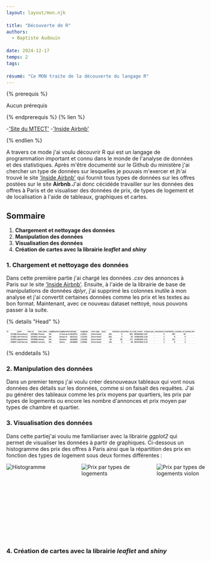 ```yaml
---
layout: layout/mon.njk

title: "Découverte de R"
authors:
  - Baptiste Audouin

date: 2024-12-17
temps: 2
tags:

résumé: "Ce MON traite de la découverte du langage R"
---
```


{% prerequis %}

Aucun prérequis

{% endprerequis %}
{% lien %}

-['Site du MTECT'](https://mtes-mct.github.io/parcours_r_socle_introduction/)
-['Inside Airbnb'](https://insideairbnb.com/get-the-data/)

{% endlien %}

A travers ce mode j'ai voulu découvrir R qui est un langage de programmation important et connu dans le monde de l'analyse de données et des statistiques. Après m'être documenté sur le Github du ministère j'ai chercher un type de données sur lesquelles je pouvais m'exercer et jh'ai trouvé le site ['Inside Airbnb'](https://insideairbnb.com/get-the-data/) qui fournit tous types de données sur les offres postées sur le site **Airbnb**.J'ai donc cécidéde travailler sur les données des offres à Paris et de visualiser des données de prix, de types de logement et de localisation à l'aide de tableaux, graphiques et cartes.


## Sommaire

  1. **Chargement et nettoyage des données**
  2. **Manipulation des données**
  3. **Visualisation des données**
  4. **Création de cartes avec la librairie *leaflet* and *shiny***

### 1. Chargement et nettoyage des données

Dans cette première partie j'ai chargé les données *.csv* des annonces à Paris sur le site ['Inside Airbnb'](https://insideairbnb.com/get-the-data/). Ensuite, à l'aide de la librairie de base de manipulations de données *dplyr*, j'ai supprimé les colonnes inutile à mon analyse et j'ai convertit certaines données comme les prix et les textes au bon format.
Maintenant, avec ce nouveau dataset nettoyé, nous pouvons passer à la suite.

{% details "Head" %}

![Data_head](./images/data_head.png)

{% enddetails %}

### 2. Manipulation des données

Dans un premier temps j'ai voulu créer  desnouveaux tableaux qui vont nous données des détails sur les données, comme si on faisait des requêtes. J'ai pu générer des tableaux comme les prix moyens par quartiers, les prix par types de logements ou encore les nombre d'annonces et prix moyen par types de chambre et quartier.

### 3. Visualisation des données

Dans cette  partiej'ai voulu me familiariser avec la librairie *ggplot2* qui permet de visualiser les données à partir de graphiques.
Ci-dessous un histogramme des prix des offres à Paris ainsi que la répartition des prix en fonction des types de logement sous deux formes  différentes :

<div style="display: flex; justify-content: space-around;">

<img src="/Users/baptisteaudouin/Documents/GitHub/do-it/src/promos/2024-2025/Baptiste-Audouin/mon/temps-2.2/images/histogramme_prix.png" alt="Histogramme" width="200" height="200" />
<img src="/Users/baptisteaudouin/Documents/GitHub/do-it/src/promos/2024-2025/Baptiste-Audouin/mon/temps-2.2/images/prix_logement.png" alt="Prix par types de logements" width="200" height="200" />
<img src="/Users/baptisteaudouin/Documents/GitHub/do-it/src/promos/2024-2025/Baptiste-Audouin/mon/temps-2.2/images/prix_logement_violon.png" alt="Prix par types de logements  violon" width="200" height="200" />

</div>

### 4. Création de cartes avec la librairie *leaflet* and *shiny*

